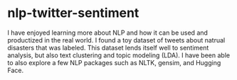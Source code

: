 # nlp-twitter-sentiment


  I have enjoyed learning more about NLP and how it can be used and
  productized in the real world. I found a toy dataset of tweets about
  natrual disasters that was labeled. This dataset lends itself well to
  sentiment analysis, but also text clustering and topic modeling (LDA).
  I have been able to also explore a few NLP packages such as NLTK,
  gensim, and Hugging Face.
  
  
  
  
  
